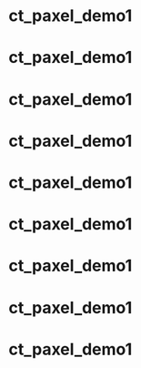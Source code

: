 # ct_paxel_demo1
# ct_paxel_demo1
# ct_paxel_demo1
# ct_paxel_demo1
# ct_paxel_demo1
# ct_paxel_demo1
# ct_paxel_demo1
# ct_paxel_demo1
# ct_paxel_demo1
